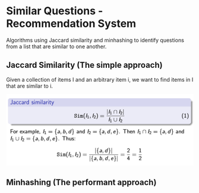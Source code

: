 # Similar Questions - Recommendation System

Algorithms using Jaccard similarity and minhashing to identify questions from a list that are similar to one another.

## Jaccard Similarity (The simple approach)

Given a collection of items I and an arbitrary item i, we want to find items in I that are similar to i.

![jaccard](./jaccard.png)

## Minhashing (The performant approach)
